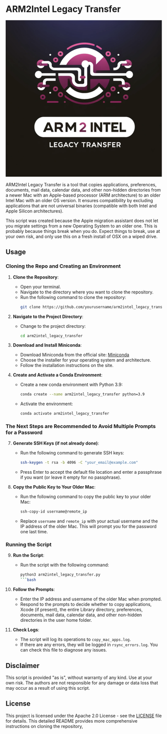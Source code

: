 # ARM2Intel Legacy Transfer

![Logo](ARM2Intel_Legacy_Transfer_Logo.png)

ARM2Intel Legacy Transfer is a tool that copies applications, preferences, documents, mail data, calendar data, and other non-hidden directories from a newer Mac with an Apple-based processor (ARM architecture) to an older Intel Mac with an older OS version. It ensures compatibility by excluding applications that are not universal binaries (compatible with both Intel and Apple Silicon architectures).

This script was created because the Apple migration assistant does not let you migrate settings from a new Operating System to an older one. This is probably because things break when you do. Expect things to break, use at your own risk, and only use this on a fresh install of OSX on a wiped drive.

## Usage

### Cloning the Repo and Creating an Environment

1. **Clone the Repository**:
   - Open your terminal.
   - Navigate to the directory where you want to clone the repository.
   - Run the following command to clone the repository:
     ```bash
     git clone https://github.com/yourusername/arm2intel_legacy_transfer.git
     ```

2. **Navigate to the Project Directory**:
   - Change to the project directory:
     ```bash
     cd arm2intel_legacy_transfer
     ```

3. **Download and Install Miniconda**:
   - Download Miniconda from the official site: [Miniconda](https://docs.conda.io/en/latest/miniconda.html)
   - Choose the installer for your operating system and architecture.
   - Follow the installation instructions on the site.

4. **Create and Activate a Conda Environment**:
   - Create a new conda environment with Python 3.9:
     ```bash
     conda create --name arm2intel_legacy_transfer python=3.9
     ```
   - Activate the environment:
     ```bash
     conda activate arm2intel_legacy_transfer
     ```
     
### The Next Steps are Recommended to Avoid Multiple Prompts for a Password

7. **Generate SSH Keys (if not already done)**:
   - Run the following command to generate SSH keys:
     ```bash
     ssh-keygen -t rsa -b 4096 -C "your_email@example.com"
     ```
   - Press Enter to accept the default file location and enter a passphrase if you want (or leave it empty for no passphrase).

8. **Copy the Public Key to Your Older Mac**:
   - Run the following command to copy the public key to your older Mac:
     ```bash
     ssh-copy-id username@remote_ip
     ```
   - Replace `username` and `remote_ip` with your actual username and the IP address of the older Mac. This will prompt you for the password one last time.

### Running the Script

9. **Run the Script**:
   - Run the script with the following command:
     ```bash
     python3 arm2intel_legacy_transfer.py
     ```bash

10. **Follow the Prompts**:
    - Enter the IP address and username of the older Mac when prompted.
    - Respond to the prompts to decide whether to copy applications, Xcode (if present), the entire Library directory, preferences, documents, mail data, calendar data, and other non-hidden directories in the user home folder.

11. **Check Logs**:
    - The script will log its operations to `copy_mac_apps.log`.
    - If there are any errors, they will be logged in `rsync_errors.log`. You can check this file to diagnose any issues.

## Disclaimer

This script is provided "as is", without warranty of any kind. Use at your own risk. The authors are not responsible for any damage or data loss that may occur as a result of using this script.

## License

This project is licensed under the Apache 2.0 License - see the [LICENSE](LICENSE) file for details.
This detailed README provides more comprehensive instructions on cloning the repository, 